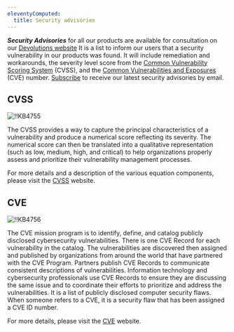 ```yaml
---
eleventyComputed:
  title: Security advisories
---
```

***Security Advisories*** for all our products are available for consultation on our [Devolutions website](https://devolutions.net/security/advisories) It is a list to inform our users that a security vulnerability in our products was found. It will include remediation and workarounds, the severity level score from the [Common Vulnerability Scoring System](https://www.first.org/cvss/) (CVSS), and the [Common Vulnerabilities and Exposures](https://cve.mitre.org/index.html) (CVE) number. [Subscribe](https://devolutions.net/security/advisories) to receive our latest security advisories by email.

## CVSS
![!!KB4755](https://cdnweb.devolutions.net/docs/docs_en_kb_KB4755.png)

The CVSS provides a way to capture the principal characteristics of a vulnerability and produce a numerical score reflecting its severity. The numerical score can then be translated into a qualitative representation (such as low, medium, high, and critical) to help organizations properly assess and prioritize their vulnerability management processes.

For more details and a description of the various equation components, please visit the [CVSS](https://www.first.org/cvss/) website.

## CVE
![!!KB4756](https://cdnweb.devolutions.net/docs/docs_en_kb_KB4756.png)

The CVE mission program is to identify, define, and catalog publicly disclosed cybersecurity vulnerabilities. There is one CVE Record for each vulnerability in the catalog. The vulnerabilities are discovered then assigned and published by organizations from around the world that have partnered with the CVE Program. Partners publish CVE Records to communicate consistent descriptions of vulnerabilities. Information technology and cybersecurity professionals use CVE Records to ensure they are discussing the same issue and to coordinate their efforts to prioritize and address the vulnerabilities. It is a list of publicly disclosed computer security flaws. When someone refers to a CVE, it is a security flaw that has been assigned a CVE ID number.

For more details, please visit the [CVE](https://cve.mitre.org/) website.